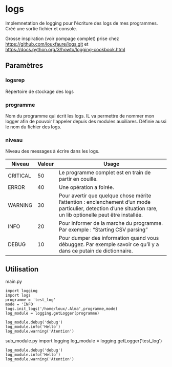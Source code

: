 # logs
Implemnetation de logging pour l'écriture des logs de mes programmes.
Créé une sortie fichier et console.

Grosse inspiration (voir pompage complet) prise chez https://github.com/louxfaure/logs.git et https://docs.python.org/3/howto/logging-cookbook.html


## Paramètres
### logsrep
Répertoire de stockage des logs
### programme
Nom du programme qui écrit les logs. IL va permettre de nommer mon  logger afin de pouvoir l'appeler depuis des modules auxiliares.
Définie aussi le nom du fichier des logs.
### niveau
Niveau des messages à écrire dans les logs.


Niveau | Valeur | Usage
------ | ------ | -----
CRITICAL | 50 | Le programme complet est en train de partir en couille.
ERROR | 40 | Une opération a foirée.
WARNING | 30 | Pour avertir que quelque chose mérite l’attention : enclenchement d’un mode particulier, detection d’une situation rare, un lib optionelle peut être installée.
INFO | 20 | Pour informer de la marche du programme. Par exemple : “Starting CSV parsing”
DEBUG | 10 | Pour dumper des information quand vous débuggez. Par exemple savoir ce qu’il y a dans ce putain de dictionnaire. 

## Utilisation
main.py


    import logging
    import logs 
    programme = 'test_log'
    mode = 'INFO' 
    logs.init_logs('/home/loux/.Alma',programme,mode)
    log_module = logging.getLogger(programme)

    log_module.debug('debug')
    log_module.info('Hello')
    log_module.warning('Atention')

sub_module.py
    import logging
    log_module = logging.getLogger('test_log')

    log_module.debug('debug')
    log_module.info('Hello')
    log_module.warning('Atention')
